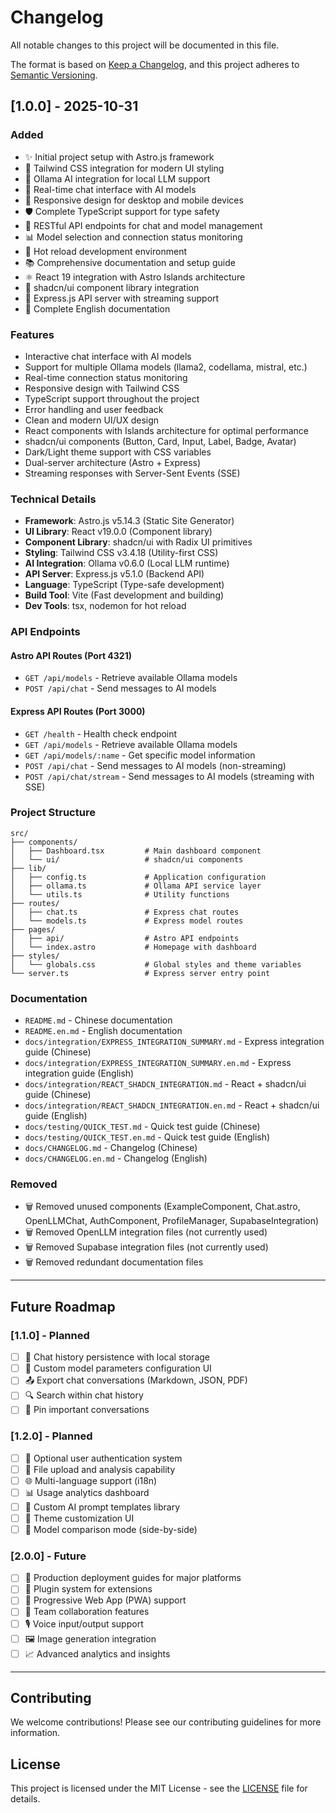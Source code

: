 # Changelog

All notable changes to this project will be documented in this file.

The format is based on [Keep a Changelog](https://keepachangelog.com/en/1.0.0/),
and this project adheres to [Semantic Versioning](https://semver.org/spec/v2.0.0.html).

## [1.0.0] - 2025-10-31

### Added
- ✨ Initial project setup with Astro.js framework
- 🎨 Tailwind CSS integration for modern UI styling
- 🤖 Ollama AI integration for local LLM support
- 💬 Real-time chat interface with AI models
- 📱 Responsive design for desktop and mobile devices
- 🛡️ Complete TypeScript support for type safety
- 🔌 RESTful API endpoints for chat and model management
- 📊 Model selection and connection status monitoring
- 🚀 Hot reload development environment
- 📚 Comprehensive documentation and setup guide
- ⚛️ React 19 integration with Astro Islands architecture
- 🎯 shadcn/ui component library integration
- 🔄 Express.js API server with streaming support
- 📖 Complete English documentation

### Features
- Interactive chat interface with AI models
- Support for multiple Ollama models (llama2, codellama, mistral, etc.)
- Real-time connection status monitoring
- Responsive design with Tailwind CSS
- TypeScript support throughout the project
- Error handling and user feedback
- Clean and modern UI/UX design
- React components with Islands architecture for optimal performance
- shadcn/ui components (Button, Card, Input, Label, Badge, Avatar)
- Dark/Light theme support with CSS variables
- Dual-server architecture (Astro + Express)
- Streaming responses with Server-Sent Events (SSE)

### Technical Details
- **Framework**: Astro.js v5.14.3 (Static Site Generator)
- **UI Library**: React v19.0.0 (Component library)
- **Component Library**: shadcn/ui with Radix UI primitives
- **Styling**: Tailwind CSS v3.4.18 (Utility-first CSS)
- **AI Integration**: Ollama v0.6.0 (Local LLM runtime)
- **API Server**: Express.js v5.1.0 (Backend API)
- **Language**: TypeScript (Type-safe development)
- **Build Tool**: Vite (Fast development and building)
- **Dev Tools**: tsx, nodemon for hot reload

### API Endpoints

#### Astro API Routes (Port 4321)
- `GET /api/models` - Retrieve available Ollama models
- `POST /api/chat` - Send messages to AI models

#### Express API Routes (Port 3000)
- `GET /health` - Health check endpoint
- `GET /api/models` - Retrieve available Ollama models
- `GET /api/models/:name` - Get specific model information
- `POST /api/chat` - Send messages to AI models (non-streaming)
- `POST /api/chat/stream` - Send messages to AI models (streaming with SSE)

### Project Structure
```
src/
├── components/
│   ├── Dashboard.tsx         # Main dashboard component
│   └── ui/                   # shadcn/ui components
├── lib/
│   ├── config.ts             # Application configuration
│   ├── ollama.ts             # Ollama API service layer
│   └── utils.ts              # Utility functions
├── routes/
│   ├── chat.ts               # Express chat routes
│   └── models.ts             # Express model routes
├── pages/
│   ├── api/                  # Astro API endpoints
│   └── index.astro           # Homepage with dashboard
├── styles/
│   └── globals.css           # Global styles and theme variables
└── server.ts                 # Express server entry point
```

### Documentation
- `README.md` - Chinese documentation
- `README.en.md` - English documentation
- `docs/integration/EXPRESS_INTEGRATION_SUMMARY.md` - Express integration guide (Chinese)
- `docs/integration/EXPRESS_INTEGRATION_SUMMARY.en.md` - Express integration guide (English)
- `docs/integration/REACT_SHADCN_INTEGRATION.md` - React + shadcn/ui guide (Chinese)
- `docs/integration/REACT_SHADCN_INTEGRATION.en.md` - React + shadcn/ui guide (English)
- `docs/testing/QUICK_TEST.md` - Quick test guide (Chinese)
- `docs/testing/QUICK_TEST.en.md` - Quick test guide (English)
- `docs/CHANGELOG.md` - Changelog (Chinese)
- `docs/CHANGELOG.en.md` - Changelog (English)

### Removed
- 🗑️ Removed unused components (ExampleComponent, Chat.astro, OpenLLMChat, AuthComponent, ProfileManager, SupabaseIntegration)
- 🗑️ Removed OpenLLM integration files (not currently used)
- 🗑️ Removed Supabase integration files (not currently used)
- 🗑️ Removed redundant documentation files

---

## Future Roadmap

### [1.1.0] - Planned
- [ ] 💾 Chat history persistence with local storage
- [ ] 🎯 Custom model parameters configuration UI
- [ ] 📤 Export chat conversations (Markdown, JSON, PDF)
- [ ] 🔍 Search within chat history
- [ ] 📌 Pin important conversations

### [1.2.0] - Planned
- [ ] 🔐 Optional user authentication system
- [ ] 📁 File upload and analysis capability
- [ ] 🌐 Multi-language support (i18n)
- [ ] 📊 Usage analytics dashboard
- [ ] 🤖 Custom AI prompt templates library
- [ ] 🎨 Theme customization UI
- [ ] 🔄 Model comparison mode (side-by-side)

### [2.0.0] - Future
- [ ] 🚀 Production deployment guides for major platforms
- [ ] 🔌 Plugin system for extensions
- [ ] 📱 Progressive Web App (PWA) support
- [ ] 🤝 Team collaboration features
- [ ] 🎙️ Voice input/output support
- [ ] 🖼️ Image generation integration
- [ ] 📈 Advanced analytics and insights

---

## Contributing

We welcome contributions! Please see our contributing guidelines for more information.

## License

This project is licensed under the MIT License - see the [LICENSE](../LICENSE) file for details.
